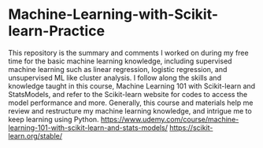 # Machine-Learning-with-Scikit-learn-Practice

This repository is the summary and comments I worked on during my free time for the basic machine learning knowledge, including supervised machine learning such as linear regression, logistic regression, and unsupervised ML like cluster analysis. I follow along the skills and knowledge taught in this course, Machine Learning 101 with Scikit-learn and StatsModels, and refer to the Scikit-learn website for codes to access the model performance and more. Generally, this course and materials help me review and restructure my machine learning knowledge, and intrigue me to keep learning using Python. 
https://www.udemy.com/course/machine-learning-101-with-scikit-learn-and-stats-models/
https://scikit-learn.org/stable/
